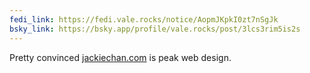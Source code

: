 ```yaml
---
fedi_link: https://fedi.vale.rocks/notice/AopmJKpkI0zt7nSgJk
bsky_link: https://bsky.app/profile/vale.rocks/post/3lcs3rim5is2s
---
```


Pretty convinced [jackiechan.com](https://jackiechan.com) is peak web design.
